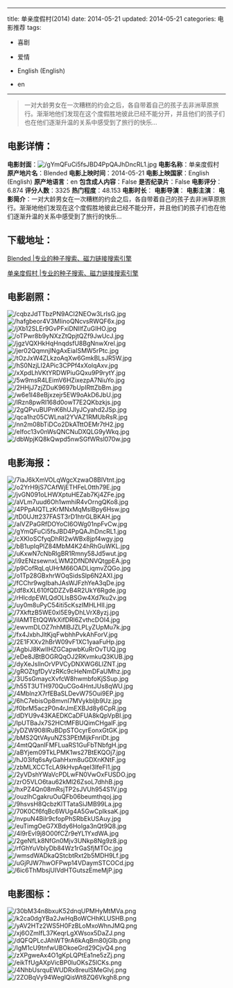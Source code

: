 
---
title: 单亲度假村(2014)
date: 2014-05-21
updated: 2014-05-21
categories: 电影推荐
tags:
- 喜剧
- 爱情

- English (English)
- en
---


> 一对大龄男女在一次糟糕的约会之后，各自带着自己的孩子去非洲草原旅行。渐渐地他们发现在这个度假胜地彼此已经不能分开，并且他们的孩子们也在他们逐渐升温的关系中感受到了旅行的快乐...

## **电影详情**：

**电影封面**：<img src="https://image.tmdb.org/t/p/w200/gYmQFuCi5fsJBD4PpQAJhDncRL1.jpg" alt="/gYmQFuCi5fsJBD4PpQAJhDncRL1.jpg" title="/gYmQFuCi5fsJBD4PpQAJhDncRL1.jpg">
**电影名称**：单亲度假村
**原产地片名**：Blended
**电影上映时间**：2014-05-21
**电影上映国家**：English (English)
**原产地语言**：en
**包含成人内容**：False
**是否纪录片**：False
**电影评分**：6.874
**评分人数**：3325
**热门程度**：48.153
**电影时长**：
**电影导演**：
**电影主演**：
**电影简介**：一对大龄男女在一次糟糕的约会之后，各自带着自己的孩子去非洲草原旅行。渐渐地他们发现在这个度假胜地彼此已经不能分开，并且他们的孩子们也在他们逐渐升温的关系中感受到了旅行的快乐...

## **下载地址**：
[Blended |专业的种子搜索、磁力链接搜索引擎](https://movie.amd794.com:2083/?search=Blended&ordering=&mode=match_phrase&page_size=10&page=1)

[单亲度假村 |专业的种子搜索、磁力链接搜索引擎](https://movie.amd794.com:2083/?search=%E5%8D%95%E4%BA%B2%E5%BA%A6%E5%81%87%E6%9D%91&ordering=&mode=match_phrase&page_size=10&page=1)
 

## **电影剧照**：
<img src="https://image.tmdb.org/t/p/original/cqbzJdTTbzPN9ACI2NEOw3LrIsG.jpg" alt="/cqbzJdTTbzPN9ACI2NEOw3LrIsG.jpg" title="/cqbzJdTTbzPN9ACI2NEOw3LrIsG.jpg"><img src="https://image.tmdb.org/t/p/original/hafgbeor4V3MIinoQNcvsRWQF6x.jpg" alt="/hafgbeor4V3MIinoQNcvsRWQF6x.jpg" title="/hafgbeor4V3MIinoQNcvsRWQF6x.jpg"><img src="https://image.tmdb.org/t/p/original/jXb12SLEr9GvPFxiDNlIfZuGIHO.jpg" alt="/jXb12SLEr9GvPFxiDNlIfZuGIHO.jpg" title="/jXb12SLEr9GvPFxiDNlIfZuGIHO.jpg"><img src="https://image.tmdb.org/t/p/original/oTPwr8b9yNXzZtQpjtQZf9JwUcJ.jpg" alt="/oTPwr8b9yNXzZtQpjtQZf9JwUcJ.jpg" title="/oTPwr8b9yNXzZtQpjtQZf9JwUcJ.jpg"><img src="https://image.tmdb.org/t/p/original/jgzVQXHkHqHnqdsfU8BgNnwXrel.jpg" alt="/jgzVQXHkHqHnqdsfU8BgNnwXrel.jpg" title="/jgzVQXHkHqHnqdsfU8BgNnwXrel.jpg"><img src="https://image.tmdb.org/t/p/original/jer02QqmnjlNgAxEiaISMW5rPtc.jpg" alt="/jer02QqmnjlNgAxEiaISMW5rPtc.jpg" title="/jer02QqmnjlNgAxEiaISMW5rPtc.jpg"><img src="https://image.tmdb.org/t/p/original/tOzJxW4ZLkzoAqXw6GmkBLsJR5W.jpg" alt="/tOzJxW4ZLkzoAqXw6GmkBLsJR5W.jpg" title="/tOzJxW4ZLkzoAqXw6GmkBLsJR5W.jpg"><img src="https://image.tmdb.org/t/p/original/hS0NzjLI2APic3CPPf4xXolqAxv.jpg" alt="/hS0NzjLI2APic3CPPf4xXolqAxv.jpg" title="/hS0NzjLI2APic3CPPf4xXolqAxv.jpg"><img src="https://image.tmdb.org/t/p/original/xXpdLhVKtYRDWPiuGQxu9P9rytY.jpg" alt="/xXpdLhVKtYRDWPiuGQxu9P9rytY.jpg" title="/xXpdLhVKtYRDWPiuGQxu9P9rytY.jpg"><img src="https://image.tmdb.org/t/p/original/5w9msR4LEimV6HZixezpA7NiuYo.jpg" alt="/5w9msR4LEimV6HZixezpA7NiuYo.jpg" title="/5w9msR4LEimV6HZixezpA7NiuYo.jpg"><img src="https://image.tmdb.org/t/p/original/2HHjJ7zjZDuK9697bUpIRttZbBm.jpg" alt="/2HHjJ7zjZDuK9697bUpIRttZbBm.jpg" title="/2HHjJ7zjZDuK9697bUpIRttZbBm.jpg"><img src="https://image.tmdb.org/t/p/original/w6e1I48eBjxzejr5EW9oAkD6JbU.jpg" alt="/w6e1I48eBjxzejr5EW9oAkD6JbU.jpg" title="/w6e1I48eBjxzejr5EW9oAkD6JbU.jpg"><img src="https://image.tmdb.org/t/p/original/lRzn8pwRI168d0owT7E2QKbzkjs.jpg" alt="/lRzn8pwRI168d0owT7E2QKbzkjs.jpg" title="/lRzn8pwRI168d0owT7E2QKbzkjs.jpg"><img src="https://image.tmdb.org/t/p/original/2gQPvuBUPnK6hUJlyJCyahd2JSp.jpg" alt="/2gQPvuBUPnK6hUJlyJCyahd2JSp.jpg" title="/2gQPvuBUPnK6hUJlyJCyahd2JSp.jpg"><img src="https://image.tmdb.org/t/p/original/qca1hz05CWLnaI2YVAZ1RMUbRsR.jpg" alt="/qca1hz05CWLnaI2YVAZ1RMUbRsR.jpg" title="/qca1hz05CWLnaI2YVAZ1RMUbRsR.jpg"><img src="https://image.tmdb.org/t/p/original/nn2m08bTiDCo2DkATttOEMr7tH2.jpg" alt="/nn2m08bTiDCo2DkATttOEMr7tH2.jpg" title="/nn2m08bTiDCo2DkATttOEMr7tH2.jpg"><img src="https://image.tmdb.org/t/p/original/eIfoc13v0nWsQNCNuDXQLG9yWkq.jpg" alt="/eIfoc13v0nWsQNCNuDXQLG9yWkq.jpg" title="/eIfoc13v0nWsQNCNuDXQLG9yWkq.jpg"><img src="https://image.tmdb.org/t/p/original/dbWpjKQ8kQwpd5nwSGfWRsl070w.jpg" alt="/dbWpjKQ8kQwpd5nwSGfWRsl070w.jpg" title="/dbWpjKQ8kQwpd5nwSGfWRsl070w.jpg">

## **电影海报**：
<img src="https://image.tmdb.org/t/p/original/7iaJ6kXmVOLqWgcXzwaO8BlVtnt.jpg" alt="/7iaJ6kXmVOLqWgcXzwaO8BlVtnt.jpg" title="/7iaJ6kXmVOLqWgcXzwaO8BlVtnt.jpg"><img src="https://image.tmdb.org/t/p/original/o2YrH9jS7CAfWjETHFeL0tth79E.jpg" alt="/o2YrH9jS7CAfWjETHFeL0tth79E.jpg" title="/o2YrH9jS7CAfWjETHFeL0tth79E.jpg"><img src="https://image.tmdb.org/t/p/original/jvGN091oLHWXptuHEZab7Kj4ZFe.jpg" alt="/jvGN091oLHWXptuHEZab7Kj4ZFe.jpg" title="/jvGN091oLHWXptuHEZab7Kj4ZFe.jpg"><img src="https://image.tmdb.org/t/p/original/aVLm7uud6Oh1wmhiR4vOrngQKo8.jpg" alt="/aVLm7uud6Oh1wmhiR4vOrngQKo8.jpg" title="/aVLm7uud6Oh1wmhiR4vOrngQKo8.jpg"><img src="https://image.tmdb.org/t/p/original/4PPpAIQTLzKrMNxMqMsIBpy6Hsw.jpg" alt="/4PPpAIQTLzKrMNxMqMsIBpy6Hsw.jpg" title="/4PPpAIQTLzKrMNxMqMsIBpy6Hsw.jpg"><img src="https://image.tmdb.org/t/p/original/tD0UJtt237FAST3rD1htrGLBKAH.jpg" alt="/tD0UJtt237FAST3rD1htrGLBKAH.jpg" title="/tD0UJtt237FAST3rD1htrGLBKAH.jpg"><img src="https://image.tmdb.org/t/p/original/alVZPaGRfDOYoCI6OWg01npFvCw.jpg" alt="/alVZPaGRfDOYoCI6OWg01npFvCw.jpg" title="/alVZPaGRfDOYoCI6OWg01npFvCw.jpg"><img src="https://image.tmdb.org/t/p/original/gYmQFuCi5fsJBD4PpQAJhDncRL1.jpg" alt="/gYmQFuCi5fsJBD4PpQAJhDncRL1.jpg" title="/gYmQFuCi5fsJBD4PpQAJhDncRL1.jpg"><img src="https://image.tmdb.org/t/p/original/cXKIoSCfyqDhRI2wWBx8jpf4wgy.jpg" alt="/cXKIoSCfyqDhRI2wWBx8jpf4wgy.jpg" title="/cXKIoSCfyqDhRI2wWBx8jpf4wgy.jpg"><img src="https://image.tmdb.org/t/p/original/bB1upIqPlZ84MbM4K24hRhGuWKL.jpg" alt="/bB1upIqPlZ84MbM4K24hRhGuWKL.jpg" title="/bB1upIqPlZ84MbM4K24hRhGuWKL.jpg"><img src="https://image.tmdb.org/t/p/original/uKxwN7cNbRlgBR1Rmny58Jd5wut.jpg" alt="/uKxwN7cNbRlgBR1Rmny58Jd5wut.jpg" title="/uKxwN7cNbRlgBR1Rmny58Jd5wut.jpg"><img src="https://image.tmdb.org/t/p/original/i9zENzsewnxLWM2DfNDNVQtgpEA.jpg" alt="/i9zENzsewnxLWM2DfNDNVQtgpEA.jpg" title="/i9zENzsewnxLWM2DfNDNVQtgpEA.jpg"><img src="https://image.tmdb.org/t/p/original/p9CofRqLqUHrM66OADLiqmvZQGo.jpg" alt="/p9CofRqLqUHrM66OADLiqmvZQGo.jpg" title="/p9CofRqLqUHrM66OADLiqmvZQGo.jpg"><img src="https://image.tmdb.org/t/p/original/o1Tp28GBxhrWOqSidsSlp6N2AXI.jpg" alt="/o1Tp28GBxhrWOqSidsSlp6N2AXI.jpg" title="/o1Tp28GBxhrWOqSidsSlp6N2AXI.jpg"><img src="https://image.tmdb.org/t/p/original/fCChr9wgIbahJAsWJFzhYeA3qDe.jpg" alt="/fCChr9wgIbahJAsWJFzhYeA3qDe.jpg" title="/fCChr9wgIbahJAsWJFzhYeA3qDe.jpg"><img src="https://image.tmdb.org/t/p/original/df8xXL610fQDZZvB4R2UkY6Rgde.jpg" alt="/df8xXL610fQDZZvB4R2UkY6Rgde.jpg" title="/df8xXL610fQDZZvB4R2UkY6Rgde.jpg"><img src="https://image.tmdb.org/t/p/original/rHlcdpEWLQdOLlsBSGw4Xd7ku2v.jpg" alt="/rHlcdpEWLQdOLlsBSGw4Xd7ku2v.jpg" title="/rHlcdpEWLQdOLlsBSGw4Xd7ku2v.jpg"><img src="https://image.tmdb.org/t/p/original/uy0m8uPyC54iti5cKszIMHLHII.jpg" alt="/uy0m8uPyC54iti5cKszIMHLHII.jpg" title="/uy0m8uPyC54iti5cKszIMHLHII.jpg"><img src="https://image.tmdb.org/t/p/original/7XkftzB5WE0xl5E9yDhLVrX8yzj.jpg" alt="/7XkftzB5WE0xl5E9yDhLVrX8yzj.jpg" title="/7XkftzB5WE0xl5E9yDhLVrX8yzj.jpg"><img src="https://image.tmdb.org/t/p/original/ilAMTEtQQWkXifDRl6ZvthcDOI4.jpg" alt="/ilAMTEtQQWkXifDRl6ZvthcDOI4.jpg" title="/ilAMTEtQQWkXifDRl6ZvthcDOI4.jpg"><img src="https://image.tmdb.org/t/p/original/ewvmDLOZ7nhMlBJZLPLyZUpMu7k.jpg" alt="/ewvmDLOZ7nhMlBJZLPLyZUpMu7k.jpg" title="/ewvmDLOZ7nhMlBJZLPLyZUpMu7k.jpg"><img src="https://image.tmdb.org/t/p/original/fx4JxbhJltKjqFwbhhPvkAhForV.jpg" alt="/fx4JxbhJltKjqFwbhhPvkAhForV.jpg" title="/fx4JxbhJltKjqFwbhhPvkAhForV.jpg"><img src="https://image.tmdb.org/t/p/original/2E1FXXv2hBrW09vF1XC1yaaFuHp.jpg" alt="/2E1FXXv2hBrW09vF1XC1yaaFuHp.jpg" title="/2E1FXXv2hBrW09vF1XC1yaaFuHp.jpg"><img src="https://image.tmdb.org/t/p/original/AgbiJ8KwlIHZGCapwbKuRrOvTUQ.jpg" alt="/AgbiJ8KwlIHZGCapwbKuRrOvTUQ.jpg" title="/AgbiJ8KwlIHZGCapwbKuRrOvTUQ.jpg"><img src="https://image.tmdb.org/t/p/original/eDe8JBtBOGRQqOJ2RKvmkuQ3KUB.jpg" alt="/eDe8JBtBOGRQqOJ2RKvmkuQ3KUB.jpg" title="/eDe8JBtBOGRQqOJ2RKvmkuQ3KUB.jpg"><img src="https://image.tmdb.org/t/p/original/dyXeJsllnOrVPVCyDNXWG6LlZNT.jpg" alt="/dyXeJsllnOrVPVCyDNXWG6LlZNT.jpg" title="/dyXeJsllnOrVPVCyDNXWG6LlZNT.jpg"><img src="https://image.tmdb.org/t/p/original/gROZtgfDyVzRKc9cHeNmDFaUMhz.jpg" alt="/gROZtgfDyVzRKc9cHeNmDFaUMhz.jpg" title="/gROZtgfDyVzRKc9cHeNmDFaUMhz.jpg"><img src="https://image.tmdb.org/t/p/original/3U5sGmaycXvfcW8hwmbfoKjSSup.jpg" alt="/3U5sGmaycXvfcW8hwmbfoKjSSup.jpg" title="/3U5sGmaycXvfcW8hwmbfoKjSSup.jpg"><img src="https://image.tmdb.org/t/p/original/h55T3UTH970QuCGo4HntJUs8qWU.jpg" alt="/h55T3UTH970QuCGo4HntJUs8qWU.jpg" title="/h55T3UTH970QuCGo4HntJUs8qWU.jpg"><img src="https://image.tmdb.org/t/p/original/4MblnzX7rfEBaSLDevW75Oui9EP.jpg" alt="/4MblnzX7rfEBaSLDevW75Oui9EP.jpg" title="/4MblnzX7rfEBaSLDevW75Oui9EP.jpg"><img src="https://image.tmdb.org/t/p/original/6hC7ebisOp8mvnI7MVykbljb9Uz.jpg" alt="/6hC7ebisOp8mvnI7MVykbljb9Uz.jpg" title="/6hC7ebisOp8mvnI7MVykbljb9Uz.jpg"><img src="https://image.tmdb.org/t/p/original/f0brM5aczP0n4rJmEXBJd8y6CpR.jpg" alt="/f0brM5aczP0n4rJmEXBJd8y6CpR.jpg" title="/f0brM5aczP0n4rJmEXBJd8y6CpR.jpg"><img src="https://image.tmdb.org/t/p/original/dDYU9v43KAEDKCaDFUA8kQpVpBI.jpg" alt="/dDYU9v43KAEDKCaDFUA8kQpVpBI.jpg" title="/dDYU9v43KAEDKCaDFUA8kQpVpBI.jpg"><img src="https://image.tmdb.org/t/p/original/lpUTBaJx7S2HCtMFBUQimCHgalF.jpg" alt="/lpUTBaJx7S2HCtMFBUQimCHgalF.jpg" title="/lpUTBaJx7S2HCtMFBUQimCHgalF.jpg"><img src="https://image.tmdb.org/t/p/original/yDZW908IRuBDpSTOcyrEonxGtGK.jpg" alt="/yDZW908IRuBDpSTOcyrEonxGtGK.jpg" title="/yDZW908IRuBDpSTOcyrEonxGtGK.jpg"><img src="https://image.tmdb.org/t/p/original/bMS2QtVAyuNZS3PEtMijkFnriDt.jpg" alt="/bMS2QtVAyuNZS3PEtMijkFnriDt.jpg" title="/bMS2QtVAyuNZS3PEtMijkFnriDt.jpg"><img src="https://image.tmdb.org/t/p/original/4mtQQanlFMFLuaRS1GuFbTNbfgH.jpg" alt="/4mtQQanlFMFLuaRS1GuFbTNbfgH.jpg" title="/4mtQQanlFMFLuaRS1GuFbTNbfgH.jpg"><img src="https://image.tmdb.org/t/p/original/aBYjem09TkLPMK1ws27BtEKQOj7.jpg" alt="/aBYjem09TkLPMK1ws27BtEKQOj7.jpg" title="/aBYjem09TkLPMK1ws27BtEKQOj7.jpg"><img src="https://image.tmdb.org/t/p/original/hJ03ifq6sAyGahHxm8uGDXnKNtF.jpg" alt="/hJ03ifq6sAyGahHxm8uGDXnKNtF.jpg" title="/hJ03ifq6sAyGahHxm8uGDXnKNtF.jpg"><img src="https://image.tmdb.org/t/p/original/zbMLXCCTcLA9kHvpAqeI3IfeFl1.jpg" alt="/zbMLXCCTcLA9kHvpAqeI3IfeFl1.jpg" title="/zbMLXCCTcLA9kHvpAqeI3IfeFl1.jpg"><img src="https://image.tmdb.org/t/p/original/2yVDshYWaVcPDLwFN0VwOxFUSDO.jpg" alt="/2yVDshYWaVcPDLwFN0VwOxFUSDO.jpg" title="/2yVDshYWaVcPDLwFN0VwOxFUSDO.jpg"><img src="https://image.tmdb.org/t/p/original/zrO5VLO6tau62kMl26ZsoL7dhhB.jpg" alt="/zrO5VLO6tau62kMl26ZsoL7dhhB.jpg" title="/zrO5VLO6tau62kMl26ZsoL7dhhB.jpg"><img src="https://image.tmdb.org/t/p/original/hxPZ4Qn08mRsjTP2sJVUh954S1V.jpg" alt="/hxPZ4Qn08mRsjTP2sJVUh954S1V.jpg" title="/hxPZ4Qn08mRsjTP2sJVUh954S1V.jpg"><img src="https://image.tmdb.org/t/p/original/ouzIhCgakruOuQFb06beumthqoj.jpg" alt="/ouzIhCgakruOuQFb06beumthqoj.jpg" title="/ouzIhCgakruOuQFb06beumthqoj.jpg"><img src="https://image.tmdb.org/t/p/original/9hsvsH8QcbzKlTTataSiJMB99La.jpg" alt="/9hsvsH8QcbzKlTTataSiJMB99La.jpg" title="/9hsvsH8QcbzKlTTataSiJMB99La.jpg"><img src="https://image.tmdb.org/t/p/original/70K0Cf6fqBc6WUg4A5GwCpIksaK.jpg" alt="/70K0Cf6fqBc6WUg4A5GwCpIksaK.jpg" title="/70K0Cf6fqBc6WUg4A5GwCpIksaK.jpg"><img src="https://image.tmdb.org/t/p/original/nvpuN4Bilr9cfopPhSRbEkUSAuy.jpg" alt="/nvpuN4Bilr9cfopPhSRbEkUSAuy.jpg" title="/nvpuN4Bilr9cfopPhSRbEkUSAuy.jpg"><img src="https://image.tmdb.org/t/p/original/euTimgOeG7XBdy6HoIga3nQt9Q8.jpg" alt="/euTimgOeG7XBdy6HoIga3nQt9Q8.jpg" title="/euTimgOeG7XBdy6HoIga3nQt9Q8.jpg"><img src="https://image.tmdb.org/t/p/original/4l9rEvl9j8O00fCZr9eYL1YxdWA.jpg" alt="/4l9rEvl9j8O00fCZr9eYL1YxdWA.jpg" title="/4l9rEvl9j8O00fCZr9eYL1YxdWA.jpg"><img src="https://image.tmdb.org/t/p/original/2geNfLk8NfGn0Mjv3UNkp8Ng9z8.jpg" alt="/2geNfLk8NfGn0Mjv3UNkp8Ng9z8.jpg" title="/2geNfLk8NfGn0Mjv3UNkp8Ng9z8.jpg"><img src="https://image.tmdb.org/t/p/original/rfGhYuVblyDb84Wz1rGaSfjMTOc.jpg" alt="/rfGhYuVblyDb84Wz1rGaSfjMTOc.jpg" title="/rfGhYuVblyDb84Wz1rGaSfjMTOc.jpg"><img src="https://image.tmdb.org/t/p/original/wmsdWADkaQStcbtRxt2b5MDH9Lf.jpg" alt="/wmsdWADkaQStcbtRxt2b5MDH9Lf.jpg" title="/wmsdWADkaQStcbtRxt2b5MDH9Lf.jpg"><img src="https://image.tmdb.org/t/p/original/uGjPJW7hwOFPwp14VDaymSTCOCd.jpg" alt="/uGjPJW7hwOFPwp14VDaymSTCOCd.jpg" title="/uGjPJW7hwOFPwp14VDaymSTCOCd.jpg"><img src="https://image.tmdb.org/t/p/original/6ic6ThMbsjUIVdHTGutszEmeMjP.jpg" alt="/6ic6ThMbsjUIVdHTGutszEmeMjP.jpg" title="/6ic6ThMbsjUIVdHTGutszEmeMjP.jpg">

## **电影图标**：
<img src="https://image.tmdb.org/t/p/original/30bM34n8bxuK52dnqUPMHyMtMVa.png" alt="/30bM34n8bxuK52dnqUPMHyMtMVa.png" title="/30bM34n8bxuK52dnqUPMHyMtMVa.png"><img src="https://image.tmdb.org/t/p/original/k2ca0dgYBa2JwHqBoWCHhKLUSHB.png" alt="/k2ca0dgYBa2JwHqBoWCHhKLUSHB.png" title="/k2ca0dgYBa2JwHqBoWCHhKLUSHB.png"><img src="https://image.tmdb.org/t/p/original/yAV2HTz2WS5H0FzBLoMxoWhnJMQ.png" alt="/yAV2HTz2WS5H0FzBLoMxoWhnJMQ.png" title="/yAV2HTz2WS5H0FzBLoMxoWhnJMQ.png"><img src="https://image.tmdb.org/t/p/original/xj6OZmIfL37KeqrLgXWsox5DaZJ.png" alt="/xj6OZmIfL37KeqrLgXWsox5DaZJ.png" title="/xj6OZmIfL37KeqrLgXWsox5DaZJ.png"><img src="https://image.tmdb.org/t/p/original/dQFQPLcJAhWT9rA6kAqBm80jGlb.png" alt="/dQFQPLcJAhWT9rA6kAqBm80jGlb.png" title="/dQFQPLcJAhWT9rA6kAqBm80jGlb.png"><img src="https://image.tmdb.org/t/p/original/lgM1cU9tnfwUBOkoeGrd29CjvQ4.png" alt="/lgM1cU9tnfwUBOkoeGrd29CjvQ4.png" title="/lgM1cU9tnfwUBOkoeGrd29CjvQ4.png"><img src="https://image.tmdb.org/t/p/original/zXPgweAx4O1gKpLQPtEa1ne5zZj.png" alt="/zXPgweAx4O1gKpLQPtEa1ne5zZj.png" title="/zXPgweAx4O1gKpLQPtEa1ne5zZj.png"><img src="https://image.tmdb.org/t/p/original/eikTfUgAXpVicBP0luOKsZ5lCKs.png" alt="/eikTfUgAXpVicBP0luOKsZ5lCKs.png" title="/eikTfUgAXpVicBP0luOKsZ5lCKs.png"><img src="https://image.tmdb.org/t/p/original/4NhbUsrquEWUDRx8reuISMeGlvj.png" alt="/4NhbUsrquEWUDRx8reuISMeGlvj.png" title="/4NhbUsrquEWUDRx8reuISMeGlvj.png"><img src="https://image.tmdb.org/t/p/original/2ZOBqVy94WeglQisWt8ZQ6Vkgh8.png" alt="/2ZOBqVy94WeglQisWt8ZQ6Vkgh8.png" title="/2ZOBqVy94WeglQisWt8ZQ6Vkgh8.png">
